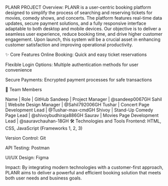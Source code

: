 PLANR PROJECT
Overview:
PLANR is a user-centric booking platform designed to simplify the process of searching and reserving tickets for movies, comedy shows, and concerts. The platform features real-time data updates, secure payment solutions, and a fully responsive interface adaptable to both desktop and mobile devices.
Our objective is to deliver a seamless user experience, reduce booking time, and drive higher customer engagement. Upon launch, this system will be a crucial asset in enhancing customer satisfaction and improving operational productivity.

✨ Core Features
Online Booking: Quick and easy ticket reservations

Flexible Login Options: Multiple authentication methods for user convenience

Secure Payments: Encrypted payment processes for safe transactions

👥 Team Members

Name | Role | GitHub
Sandeep | Project Manager | @sandeep0067GH
Sahil | Website Design Manager | @Sahil792006GH
Tushar | Concert Page Development Lead | @Tushar-max-cmdGH
Shivoy | Stand-Up Comedy Page Lead | @shivoybudhiraja886GH
Saurav | Movies Page Development Lead | @sauravchauhan-18GH
🛠️ Technologies and Tools
Frontend: HTML, CSS, JavaScript (Frameworks 1, 2, 3)

Version Control: Git

API Testing: Postman

UI/UX Design: Figma

Impact:
By integrating modern technologies with a customer-first approach, PLANR aims to deliver a powerful and efficient booking solution that meets both user needs and business goals.
